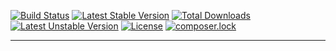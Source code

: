 [![Build Status](https://travis-ci.org/genial-framework/logger.svg?branch=master)](https://travis-ci.org/genial-framework/logger) [![Latest Stable Version](https://poser.pugx.org/genial-framework/logger/v/stable)](https://packagist.org/packages/genial-framework/logger) [![Total Downloads](https://poser.pugx.org/genial-framework/logger/downloads)](https://packagist.org/packages/genial-framework/logger) [![Latest Unstable Version](https://poser.pugx.org/genial-framework/logger/v/unstable)](https://packagist.org/packages/genial-framework/logger) [![License](https://poser.pugx.org/genial-framework/logger/license)](https://packagist.org/packages/genial-framework/logger) [![composer.lock](https://poser.pugx.org/genial-framework/logger/composerlock)](https://packagist.org/packages/genial-framework/logger)

--------

